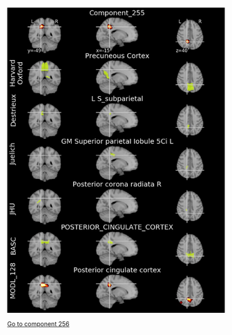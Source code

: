 


![255](preliminary/255.jpg "Component 255")

[Go to component 256](https://parietal-inria.github.io/MODL_atlas/1024/256 "Component 256")